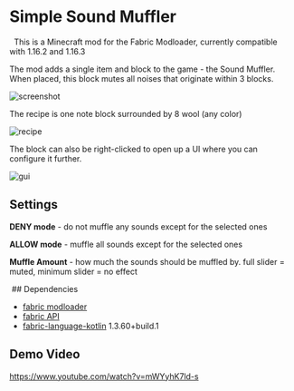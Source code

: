 # Simple Sound Muffler
 
This is a Minecraft mod for the Fabric Modloader, currently compatible with 1.16.2 and 1.16.3

The mod adds a single item and block to the game - the Sound Muffler. When placed, this block mutes all noises that originate within 3 blocks. 

![screenshot](https://i.imgur.com/KOVbVkZ.png)

The recipe is one note block surrounded by 8 wool (any color)

![recipe](https://i.imgur.com/VExX1rl.png)

The block can also be right-clicked to open up a UI where you can configure it further. 

![gui](https://i.imgur.com/9RNs7nk.png)


## Settings

**DENY mode** - do not muffle any sounds except for the selected ones

**ALLOW mode** - muffle all sounds except for the selected ones

**Muffle Amount** - how much the sounds should be muffled by. full slider = muted, minimum slider = no effect


 ## Dependencies
 
- [fabric modloader](https://fabricmc.net/use/)
- [fabric API](https://www.curseforge.com/minecraft/mc-mods/fabric-api)
- [fabric-language-kotlin](https://github.com/FabricMC/fabric-language-kotlin) 1.3.60+build.1


## Demo Video

https://www.youtube.com/watch?v=mWYyhK7ld-s

